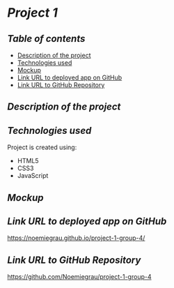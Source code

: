 # **_Project 1_**

## **_Table of contents_**
* [Description of the project](#description-of-the-project)
* [Technologies used](#technologies-used)
* [Mockup](#mockup)
* [Link URL to deployed app on GitHub](#link-URL-to-deployed-app-on-GitHub)
* [Link URL to GitHub Repository](#link-URL-to-GitHub-repository)

## **_Description of the project_**


## **_Technologies used_**
Project is created using:
* HTML5
* CSS3
* JavaScript

## **_Mockup_**


## **_Link URL to deployed app on GitHub_**
https://noemiegrau.github.io/project-1-group-4/

## **_Link URL to GitHub Repository_**
https://github.com/Noemiegrau/project-1-group-4
